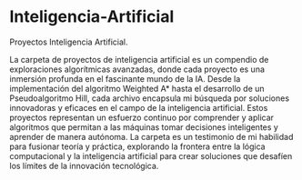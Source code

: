 # Inteligencia-Artificial
Proyectos Inteligencia Artificial.

La carpeta de proyectos de inteligencia artificial es un compendio de exploraciones algorítmicas avanzadas, donde cada proyecto es una inmersión profunda en el fascinante mundo de la IA. Desde la implementación del algoritmo Weighted A* hasta el desarrollo de un Pseudoalgoritmo Hill, cada archivo encapsula mi búsqueda por soluciones innovadoras y eficaces en el campo de la inteligencia artificial. Estos proyectos representan un esfuerzo continuo por comprender y aplicar algoritmos que permitan a las máquinas tomar decisiones inteligentes y aprender de manera autónoma. La carpeta es un testimonio de mi habilidad para fusionar teoría y práctica, explorando la frontera entre la lógica computacional y la inteligencia artificial para crear soluciones que desafíen los límites de la innovación tecnológica.
